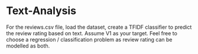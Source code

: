 # Text-Analysis
For the reviews.csv file, load the dataset, create a TFIDF classifier to predict the review rating based on text. 
Assume V1 as your target. Feel free to choose a regression / classification problem as review rating can be modelled as both.
